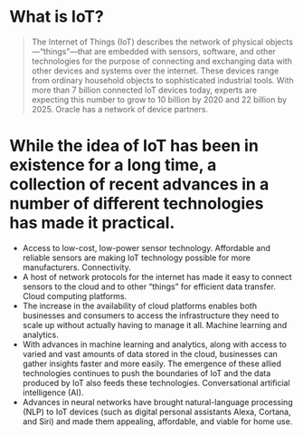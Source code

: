 # What is IoT?
> The Internet of Things (IoT) describes the network of physical objects—“things”—that are embedded with sensors, software, and other technologies
for the purpose of connecting and exchanging data with other devices and systems over the internet. These devices range from ordinary household 
objects to sophisticated industrial tools. With more than 7 billion connected IoT devices today, experts are expecting this number to grow
to 10 billion by 2020 and 22 billion by 2025. Oracle has a network of device partners.

# While the idea of IoT has been in existence for a long time, a collection of recent advances in a number of different technologies has made it practical.

- Access to low-cost, low-power sensor technology. Affordable and reliable sensors are making IoT technology possible for more manufacturers.
Connectivity. 
- A host of network protocols for the internet has made it easy to connect sensors to the cloud and to other “things” for efficient data transfer.
Cloud computing platforms.
- The increase in the availability of cloud platforms enables both businesses and consumers to access the infrastructure they need to scale up without actually having to manage it all.
Machine learning and analytics.
- With advances in machine learning and analytics, along with access to varied and vast amounts of data stored in the cloud, businesses can gather insights faster and more easily. The emergence of these allied technologies continues to push the boundaries of IoT and the data produced by IoT also feeds these technologies.
Conversational artificial intelligence (AI).
- Advances in neural networks have brought natural-language processing (NLP) to IoT devices (such as digital personal assistants Alexa, Cortana, and Siri) and made them appealing, affordable, and viable for home use.
